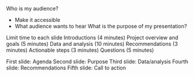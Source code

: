 Who is my audience?
- Make it accessible 
- What audience wants to hear
What is the purpose of my presentation?

Limit time to each slide 
Introductions (4 minutes)
Project overview and goals (5 minutes)
Data and analysis (10 minutes)
Recommendations (3 minutes)
Actionable steps (3 minutes)
Questions (5 minutes)

First slide: Agenda 
Second slide: Purpose
Third slide: Data/analysis 
Fourth slide: Recommendations
Fifth slide: Call to action
